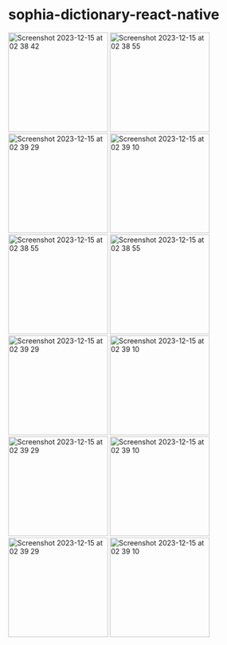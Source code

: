 # sophia-dictionary-react-native





<img width="200" alt="Screenshot 2023-12-15 at 02 38 42" src="https://github.com/oguzzhanturkmen/sophia-dictionary-react-native/assets/111460897/586f6cd6-08a9-46d4-bb58-6dfef6f9ca9e">
<img width="200" alt="Screenshot 2023-12-15 at 02 38 55" src="https://github.com/oguzzhanturkmen/sophia-dictionary-react-native/assets/111460897/9d59fe28-e698-41a2-95ed-b24db2911592">
<img width="200" alt="Screenshot 2023-12-15 at 02 39 29" src="https://github.com/oguzzhanturkmen/sophia-dictionary-react-native/assets/111460897/3248f775-0fc6-4e07-9be1-4b89502cdc68">
<img width="200" alt="Screenshot 2023-12-15 at 02 39 10" src="https://github.com/oguzzhanturkmen/sophia-dictionary-react-native/assets/111460897/4d9274e1-02b8-4ef0-9af3-58ad2c4e0af1">

<img width="200" alt="Screenshot 2023-12-15 at 02 38 55" src="https://github.com/oguzzhanturkmen/sophia-dictionary-react-native/assets/111460897/ec04e4b1-a5ba-4340-b335-4015fc8281ab">
<img width="200" alt="Screenshot 2023-12-15 at 02 38 55" src="https://github.com/oguzzhanturkmen/sophia-dictionary-react-native/assets/111460897/cf5072f2-302e-4a3d-8c02-94526cd8b984">
<img width="200" alt="Screenshot 2023-12-15 at 02 39 29" src="https://github.com/oguzzhanturkmen/sophia-dictionary-react-native/assets/111460897/6b57d133-5d7d-49e8-b6b7-e55c9141ed7e">
<img width="200" alt="Screenshot 2023-12-15 at 02 39 10" src="https://github.com/oguzzhanturkmen/sophia-dictionary-react-native/assets/111460897/4ebbbc9d-f152-4c48-83c3-daaabe0c70b6">

<img width="200" alt="Screenshot 2023-12-15 at 02 39 29" src="https://github.com/oguzzhanturkmen/sophia-dictionary-react-native/assets/111460897/ad85d642-4978-4317-b3f9-b948dd877544">
<img width="200" alt="Screenshot 2023-12-15 at 02 39 10" src="https://github.com/oguzzhanturkmen/sophia-dictionary-react-native/assets/111460897/c89a26a3-3b5c-4011-808c-c162074a8383">

<img width="200" alt="Screenshot 2023-12-15 at 02 39 29" src="https://github.com/oguzzhanturkmen/sophia-dictionary-react-native/assets/111460897/e854c4ed-28a8-4f33-a242-2dac2cb286f8">
<img width="200" alt="Screenshot 2023-12-15 at 02 39 10" src="https://github.com/oguzzhanturkmen/sophia-dictionary-react-native/assets/111460897/2fc9900b-b6f3-4bda-a66b-bb3d67c5c8b1">
